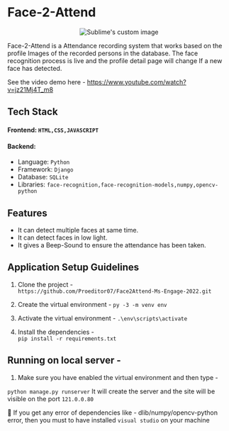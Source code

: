 
# Face-2-Attend

<p align="center">
  <img src="https://user-images.githubusercontent.com/93596441/170276115-71567319-cfdd-4ad6-b489-7bba3eda9997.png"?raw=true" alt="Sublime's custom image"/>
</p>
Face-2-Attend is a Attendance recording system that works based on the profile Images of the recorded persons in the database. The face recognition process is live and the profile detail page will change If a new face has detected.
                                                                                                                                          
See the video demo here - https://www.youtube.com/watch?v=jz21Mj4T_m8
                                                                                                                                          
## Tech Stack                                                                                                                                           
#### Frontend: ```HTML,CSS,JAVASCRIPT```    
#### Backend:
* Language: ```Python```
* Framework: ```Django```                                                                                                                                         
* Database: ```SQLite```
* Libraries: ```face-recognition,face-recognition-models,numpy,opencv-python```                                                                                                                                         
## Features
* It can detect multiple faces at same time.
* It can detect faces in low light.
* It gives a Beep-Sound to ensure the attendance has been taken.                                                                                                                                          
## Application Setup Guidelines                                                                                                                                          
                                                                                                                                          
  1. Clone the project -                                                                                                                                        
  ```https://github.com/Proeditor07/Face2Attend-Ms-Engage-2022.git```
                                                                                                                                          
  2. Create the virtual environment - 
 ```py -3 -m venv env```                                                                                                                                            
  
  3. Activate the virtual environment -                                                                                                                               ```.\env\scripts\activate```           
                                                                                                                                        
                                                                                                                                          

                                                                                                                                          
  3. Install the dependencies -  
  ```pip install -r requirements.txt```                                                                                                                               
   
  ## Running on local server - 
   
  1. Make sure you have enabled the virtual environment and then type - 

```python manage.py runserver``` 
   It will create the server and the site will be visible on the port ```121.0.0.80```                                                                                                                                            
                                                                                                                                          
🛑 If you get any error of dependencies like - dlib/numpy/opencv-python error, then you must to have installed ```visual studio``` on your machine  
